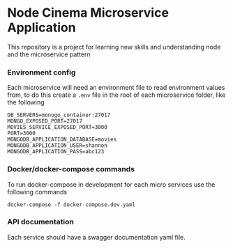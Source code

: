 # **Node Cinema Microservice Application**

This repository is a project for learning new skills and understanding node and the microservice pattern

### Environment config

Each microservice will need an environment file to read environment values from, to do this create a `.env` file in the root of each microservice folder, like the following

``` env
DB_SERVERS=monogo_container:27017
MONGO_EXPOSED_PORT=27017
MOVIES_SERVICE_EXPOSED_PORT=3000
PORT=3000
MONGODB_APPLICATION_DATABASE=movies
MONGODB_APPLICATION_USER=shannon
MONGODB_APPLICATION_PASS=abc123
```

### Docker/docker-compose commands

To run docker-compose in development for each micro services use the following commands

`docker-compose -f docker-compose.dev.yaml`

### API documentation

Each service should have a swagger documentation yaml file.
